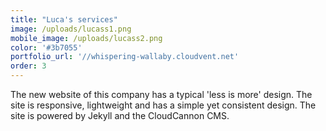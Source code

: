 ```yaml
---
title: "Luca's services"
image: /uploads/lucass1.png
mobile_image: /uploads/lucass2.png
color: '#3b7055'
portfolio_url: '//whispering-wallaby.cloudvent.net'
order: 3
---
```



The new website of this company has a typical 'less is more' design. The site is responsive, lightweight and has a simple yet consistent design. The site is powered by Jekyll and the CloudCannon CMS.
